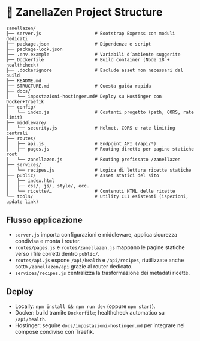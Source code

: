# 📁 ZanellaZen Project Structure

```
zanellazen/
├── server.js                    # Bootstrap Express con moduli dedicati
├── package.json                 # Dipendenze e script
├── package-lock.json
├── .env.example                 # Variabili d’ambiente suggerite
├── Dockerfile                   # Build container (Node 18 + healthcheck)
├── .dockerignore                # Esclude asset non necessari dal build
├── README.md
├── STRUCTURE.md                 # Questa guida rapida
├── docs/
│   └── impostazioni-hostinger.md# Deploy su Hostinger con Docker+Traefik
├── config/
│   └── index.js                 # Costanti progetto (path, CORS, rate limit)
├── middleware/
│   └── security.js              # Helmet, CORS e rate limiting centrali
├── routes/
│   ├── api.js                   # Endpoint API (/api/*)
│   ├── pages.js                 # Routing diretto per pagine statiche root
│   └── zanellazen.js            # Routing prefissato /zanellazen
├── services/
│   └── recipes.js               # Logica di lettura ricette statiche
├── public/                      # Asset statici del sito
│   ├── index.html
│   ├── css/, js/, style/, ecc.
│   └── ricette/…                # Contenuti HTML delle ricette
└── tools/                       # Utility CLI esistenti (ispezioni, update link)
```

## Flusso applicazione
- `server.js` importa configurazioni e middleware, applica sicurezza condivisa e monta i router.
- `routes/pages.js` e `routes/zanellazen.js` mappano le pagine statiche verso i file corretti dentro `public/`.
- `routes/api.js` espone `/api/health` e `/api/recipes`, riutilizzate anche sotto `/zanellazen/api` grazie al router dedicato.
- `services/recipes.js` centralizza la trasformazione dei metadati ricette.

## Deploy
- Locally: `npm install && npm run dev` (oppure `npm start`).
- Docker: build tramite `Dockerfile`; healthcheck automatico su `/api/health`.
- Hostinger: seguire `docs/impostazioni-hostinger.md` per integrare nel compose condiviso con Traefik.
